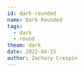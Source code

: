 ```yaml
---
id: dark-rounded
name: Dark Rounded
tags:
  - dark
  - round
theam: dark
date: 2022-04-15
author: Zachary Crespin
---
```

